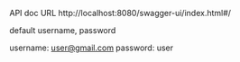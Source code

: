 API doc URL
http://localhost:8080/swagger-ui/index.html#/


default username, password

username: user@gmail.com
password: user

